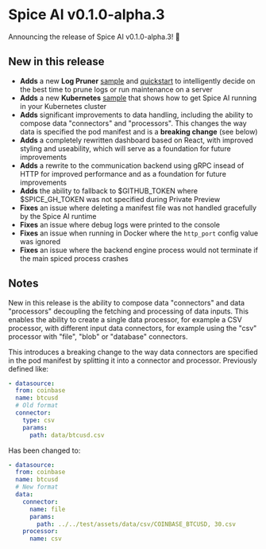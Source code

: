# Spice AI v0.1.0-alpha.3

Announcing the release of Spice AI v0.1.0-alpha.3! 🎉

## New in this release

- **Adds** a new **Log Pruner** [sample](https://github.com/spiceai/samples/tree/trunk/logpruner) and [quickstart](https://github.com/spiceai/quickstarts/tree/trunk/logpruner) to intelligently decide on the best time to prune logs or run maintenance on a server
- **Adds** a new **Kubernetes** [sample](https://github.com/spiceai/samples/tree/trunk/kubernetes) that shows how to get Spice AI running in your Kubernetes cluster
- **Adds** significant improvements to data handling, including the ability to compose data "connectors" and "processors". This changes the way data is specified the pod manifest and is a **breaking change** (see below)
- **Adds** a completely rewritten dashboard based on React, with improved styling and useability, which will serve as a foundation for future improvements
- **Adds** a rewrite to the communication backend using gRPC insead of HTTP for improved performance and as a foundation for future improvements
- **Adds** the ability to fallback to $GITHUB_TOKEN where $SPICE_GH_TOKEN was not specified during Private Preview
- **Fixes** an issue where deleting a manifest file was not handled gracefully by the Spice AI runtime
- **Fixes** an issue where debug logs were printed to the console
- **Fixes** an issue when running in Docker where the `http_port` config value was ignored
- **Fixes** an issue where the backend engine process would not terminate if the main spiced process crashes

## Notes

New in this release is the ability to compose data "connectors" and data "processors" decoupling the fetching and processing of data inputs. This enables the ability to create a single data processor, for example a CSV processor, with different input data connectors, for example using the "csv" processor with "file", "blob" or "database" connectors.

This introduces a breaking change to the way data connectors are specified in the pod manifest by splitting it into a connector and processor. Previously defined like:

```yaml
- datasource:
  from: coinbase
  name: btcusd
  # Old format
  connector:
    type: csv
    params:
      path: data/btcusd.csv
```

Has been changed to:

```yaml
- datasource:
  from: coinbase
  name: btcusd
  # New format
  data:
    connector:
      name: file
      params:
        path: ../../test/assets/data/csv/COINBASE_BTCUSD, 30.csv
    processor:
      name: csv
```
